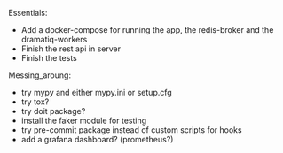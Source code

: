 
Essentials:
- Add a docker-compose for running the app, the redis-broker and the dramatiq-workers
- Finish the rest api in server
- Finish the tests

Messing_aroung:
- try mypy and either mypy.ini or setup.cfg
- try tox?
- try doit package?
- install the faker module for testing
- try pre-commit package instead of custom scripts for hooks
- add a grafana dashboard? (prometheus?)